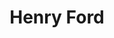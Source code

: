 ---
title: "Henry Ford"
hashtag: "henry-ford"
born-on: 1863-07-30
died-on: 1947-04-07
layout: hashtag
tags:
  - American
  - Industrialist
  - Human Being
  - dead at the moment
---